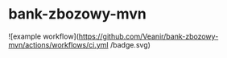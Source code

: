 # bank-zbozowy-mvn

![example workflow](https://github.com/Veanir/bank-zbozowy-mvn/actions/workflows/ci.yml
/badge.svg)
